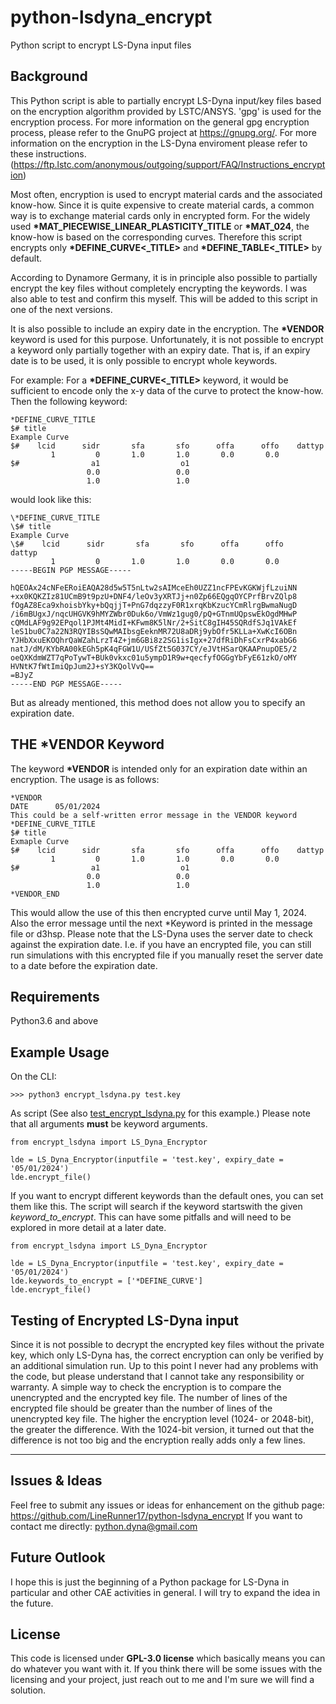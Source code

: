 # python-lsdyna_encrypt
Python script to encrypt LS-Dyna input files

## Background

This Python script is able to partially encrypt LS-Dyna input/key files based on the encryption algorithm provided by LSTC/ANSYS. 'gpg' is used for the encryption process.
For more information on the general gpg encryption process, please refer to the GnuPG project at https://gnupg.org/. For more information on the encryption in the LS-Dyna enviroment please refer to these instructions. (https://ftp.lstc.com/anonymous/outgoing/support/FAQ/Instructions_encryption)

Most often, encryption is used to encrypt material cards and the associated know-how. Since it is quite expensive to create material cards, a common way is to exchange material cards only in encrypted form. For the widely used **\*MAT_PIECEWISE_LINEAR_PLASTICITY_TITLE** or **\*MAT_024**, the know-how is based on the corresponding curves. Therefore this script encrypts only **\*DEFINE_CURVE<_TITLE>** and **\*DEFINE_TABLE<_TITLE>** by default.

According to Dynamore Germany, it is in principle also possible to partially encrypt the key files without completely encrypting the keywords. I was also able to test and confirm this myself. This will be added to this script in one of the next versions.

It is also possible to include an expiry date in the encryption. The **\*VENDOR** keyword is used for this purpose. Unfortunately, it is not possible to encrypt a keyword only partially together with an expiry date. That is, if an expiry date is to be used, it is only possible to encrypt whole keywords.

For example:
For a **\*DEFINE_CURVE<_TITLE>** keyword, it would be sufficient to encode only the x-y data of the curve to protect the know-how. Then the following keyword:
```
*DEFINE_CURVE_TITLE
$# title
Example Curve
$#    lcid      sidr       sfa       sfo      offa      offo    dattyp
         1         0       1.0       1.0       0.0       0.0
$#                a1                  o1
                 0.0                 0.0
                 1.0                 1.0
```
would look like this:
```
\*DEFINE_CURVE_TITLE
\$# title
Example Curve
\$#    lcid      sidr       sfa       sfo      offa      offo    dattyp
         1         0       1.0       1.0       0.0       0.0
-----BEGIN PGP MESSAGE-----

hQEOAx24cNFeERoiEAQA28d5w5T5nLtw2sAIMceEh0UZZ1ncFPEvKGKWjfLzuiNN
+xx0KQKZIz81UCmB9t9pzU+DNF4/leOv3yXRTJj+n0Zp66EQgqOYCPrfBrvZQlp8
fOgAZ8Eca9xhoisbYky+bQqjjT+PnG7dqzzyF0R1xrqKbKzucYCmRlrgBwmaNugD
/i6mBUgxJ/nqcUHGVK9hMYZWbr0Duk6o/VmWz1gug0/pQ+GTnmUQpswEkOgdMHwP
cQMdLAF9g92EPqol1PJMt4MidI+KFwm8K5lNr/2+SitC8gIH45SQRdfSJq1VAkEf
leS1bu0C7a22N3RQYIBsSQwMAIbsgEeknMR72U8aDRj9ybOfr5KLLa+XwKcI6OBn
YJHbXxuEKOQhrQaWZahLrzT4Z+jm6GBi8z2SG1isIgx+27dfRiDhFsCxrP4xabG6
natJ/dM/KYbRA00kEGh5pK4qFGW1U/USfZt5G037CY/eJVtHSarQKAAPnupOE5/2
oeQXKdmWZT7qPoTywT+BUk0vkxc01u5ympD1R9w+qecfyfOGGgYbFyE61zkO/oMY
HVNtK7fWtImiQpJum2J+sY3KQolVvQ==
=BJyZ
-----END PGP MESSAGE-----
```

But as already mentioned, this method does not allow you to specify an expiration date.

## THE *VENDOR Keyword

The keyword **\*VENDOR** is intended only for an expiration date within an encryption. The usage is as follows:
```
*VENDOR
DATE      05/01/2024
This could be a self-written error message in the VENDOR keyword
*DEFINE_CURVE_TITLE
$# title
Exmaple Curve
$#    lcid      sidr       sfa       sfo      offa      offo    dattyp
         1         0       1.0       1.0       0.0       0.0
$#                a1                  o1
                 0.0                 0.0
                 1.0                 1.0
*VENDOR_END
```
This would allow the use of this then encrypted curve until May 1, 2024. Also the error message until the next *Keyword is printed in the message file or d3hsp. Please note that the LS-Dyna uses the server date to check against the expiration date. I.e. if you have an encrypted file, you can still run simulations with this encrypted file if you manually reset the server date to a date before the expiration date.

## Requirements
Python3.6 and above
## Example Usage
On the CLI:
```
>>> python3 encrypt_lsdyna.py test.key
```

As script (See also [test_encrypt_lsdyna.py](test_encrypt_lsdyna.py) for this example.)
Please note that all arguments **must** be keyword arguments.
```
from encrypt_lsdyna import LS_Dyna_Encryptor

lde = LS_Dyna_Encryptor(inputfile = 'test.key', expiry_date = '05/01/2024')
lde.encrypt_file()
```

If you want to encrypt different keywords than the default ones, you can set them like this. The script will search if the keyword startswith the given *keyword_to_encrypt*. This can have some pitfalls and will need to be explored in more detail at a later date.
```
from encrypt_lsdyna import LS_Dyna_Encryptor

lde = LS_Dyna_Encryptor(inputfile = 'test.key', expiry_date = '05/01/2024')
lde.keywords_to_encrypt = ['*DEFINE_CURVE']
lde.encrypt_file()
```

## Testing of Encrypted LS-Dyna input

Since it is not possible to decrypt the encrypted key files without the private key, which only LS-Dyna has, the correct encryption can only be verified by an additional simulation run. Up to this point I never had any problems with the code, but please understand that I cannot take any responsibility or warranty.
A simple way to check the encryption is to compare the unencrypted and the encrypted key file. The number of lines of the encrypted file should be greater than the number of lines of the unencrypted key file. The higher the encryption level (1024- or 2048-bit), the greater the difference. With the 1024-bit version, it turned out that the difference is not too big and the encryption really adds only a few lines.

---

## Issues & Ideas

Feel free to submit any issues or ideas for enhancement on the github page: https://github.com/LineRunner17/python-lsdyna_encrypt
If you want to contact me directly: python.dyna@gmail.com

## Future Outlook

I hope this is just the beginning of a Python package for LS-Dyna in particular and other CAE activities in general. I will try to expand the idea in the future.

## License

This code is licensed under **GPL-3.0 license** which basically means you can do whatever you want with it. If you think there will be some issues with the licensing and your project, just reach out to me and I'm sure we will find a solution.
